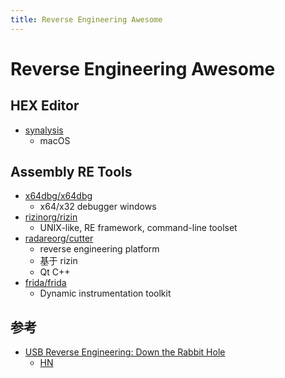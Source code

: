 ```yaml
---
title: Reverse Engineering Awesome
---
```


# Reverse Engineering Awesome

## HEX Editor
* [synalysis](https://www.synalysis.net/)
  * macOS

## Assembly RE Tools
* [x64dbg/x64dbg](https://github.com/x64dbg/x64dbg)
  * x64/x32 debugger windows
* [rizinorg/rizin](https://github.com/rizinorg/rizin)
  * UNIX-like, RE framework, command-line toolset
* [radareorg/cutter](https://github.com/radareorg/cutter)
  * reverse engineering platform
  * 基于 rizin
  * Qt C++
* [frida/frida](https://github.com/frida/frida)
  * Dynamic instrumentation toolkit

## 参考
* [USB Reverse Engineering: Down the Rabbit Hole](http://devalias.net/devalias/2018/05/13/usb-reverse-engineering-down-the-rabbit-hole/)
  * [HN](https://news.ycombinator.com/item?id=17164700)
